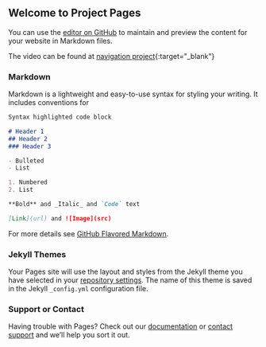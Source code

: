## Welcome to Project Pages 

You can use the [editor on GitHub](https://github.com/ling-k/my-travel-plans/edit/gh-pages/index.md) to maintain and preview the content for your website in Markdown files.

The video can be found at [navigation project](https://www.youtube.com/watch?v=BS7Bq2-Q_w0){:target="_blank"}

### Markdown

Markdown is a lightweight and easy-to-use syntax for styling your writing. It includes conventions for

```markdown
Syntax highlighted code block

# Header 1
## Header 2
### Header 3

- Bulleted
- List

1. Numbered
2. List

**Bold** and _Italic_ and `Code` text

[Link](url) and ![Image](src)
```

For more details see [GitHub Flavored Markdown](https://guides.github.com/features/mastering-markdown/).

### Jekyll Themes

Your Pages site will use the layout and styles from the Jekyll theme you have selected in your [repository settings](https://github.com/ling-k/my-travel-plans/settings/pages). The name of this theme is saved in the Jekyll `_config.yml` configuration file.

### Support or Contact

Having trouble with Pages? Check out our [documentation](https://docs.github.com/categories/github-pages-basics/) or [contact support](https://support.github.com/contact) and we’ll help you sort it out.

